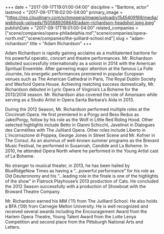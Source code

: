 +++
date = "2017-09-17T19:01:00-04:00"
discipline = "Baritone, actor"
lastmod = "2017-09-17T19:02:00-04:00"
primary_image = "https://res.cloudinary.com/schmopera/image/upload/v1545409169/media/webhook-uploads/1505689268649/adam-richardson-headshot.jpeg.jpeg"
publishDate = "2017-09-17T19:01:00-04:00"
related_companies = ["scene/companies/opera-philadelphia.md","scene/companies/opera-north.md","scene/companies/the-juilliard-school.md"]
slug = "adam-richardson"
title = "Adam Richardson"
+++

Adam Richardson is rapidly gaining acclaims as a multitalented baritone for his powerful operatic, concert and theatre performances. Mr. Richardson debuted successfully internationally as a soloist in 2014 with the American Spiritual Ensemble. After garnering major attention at the famous La Folle Journée, his energetic performances premiered in popular European venues such as The American Cathedral in Paris, The Royal Dublin Society and Wexford Opera House. Achieving matching success domestically, Mr. Richardson debuted in Lyric Opera of Virginia’s La Boheme for the 2013/2014 season. Mr. Richardson also covered the role of Amonsaro while serving as a Studio Artist in Opera Santa Barbara’s Aida in 2013.

During the 2012 Season, Mr. Richardson performed multiple roles at the Cincinnati Opera. He first premiered in a Porgy and Bess Redux as Jake/Porgy, follow by his role as the Wolf in Little Red Riding Hood. Other selected highlights include Betto in Gianni Schicchi, Javelinot in Dialogues des Carmélites with The Juilliard Opera. Other roles include Liberto in L’incornazione di Poppea, George Jones in Street Scene and Mr. Kofner in The Consul. As an alumnus of well-known summer programs as the Brevard Music Festival, he performed in Susannah, Candide and La Boheme. In 2010, he attended Opera North where he performed in the Young Artist cast of La Boheme.

No stranger to musical theater, in 2013, he has been hailed by BlueRidgeNow Times as having a “…powerful performance” for his role as Old Deuteronomy and his “…leading role in the finale is one of the highlights of the show” in Flatrock Playhouse’s 2013 production of Cats. He concluded the 2012 Season successfully with a production of Showboat with the Broward Theatre Company.

Mr. Richardson earned his MM (’11) from The Juilliard School. He also holds a BFA (’09) from Carnegie Mellon University. He is well recognized and received several awards including the Encouragement Award from the Harlem Opera Theatre, Young Talent Award from the Lotte Lenya Competition and second place from the Pittsburgh National Arts and Letters.
